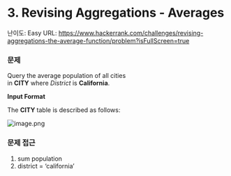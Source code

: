 # 3. Revising Aggregations - Averages

난이도: Easy
URL: https://www.hackerrank.com/challenges/revising-aggregations-the-average-function/problem?isFullScreen=true

### 문제

Query the average population of all cities in **CITY** where *District* is **California**.

**Input Format**

The **CITY** table is described as follows:

![image.png](3%20Revising%20Aggregations%20-%20Averages%20c964fa642781414fb13f4b6094bbea13/image.png)

### 문제 접근

1. sum population
2. district = ‘california’